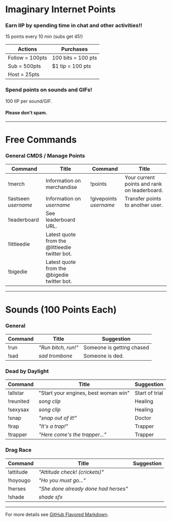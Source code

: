# Imaginary Internet Points

### Earn IIP by spending time in chat and other activities!!

15 points every 10 min (subs get 45!)

Actions | Purchases
------- | -------
Follow = 100pts | 100 bits = 100 pts
Sub = 500pts | $1 tip = 100 pts
Host = 25pts |
 
### Spend points on sounds and GIFs!

100 IIP per sound/GIF.

#### Please don't spam.
 
 ---
 
# Free Commands

### General CMDS / Manage Points

Command | Title | Command | Title
------- | ------- | ------- | -------
!merch | Information on merchandise | !points | Your current points and rank on leaderboard.
!lastseen *username* | Information on *username* | !givepoints *username* | Transfer points to another user.
!leaderboard | See leaderboard URL. | |
!littleedie | Latest quote from the @littleedie twitter bot. | |
!bigedie | Latest quote from the @bigedie twitter bot. | |

---

# Sounds (100 Points Each)

### General

Command | Title | Suggestion
----- | ----- | -----
!run | *"Run bitch, run!"* | Someone is getting chased
!sad | *sad trombone* | Someone is ded.

### Dead by Daylight

Command | Title | Suggestion
----- | ----- | -----
!allstar | "Start your engines, best woman win" | Start of trial
!reunited | *song clip* | Healing
!sexysax | *song clip* | Healing
!snap | *"snap out of it!"* | Doctor
!trap | *"It's a trap!"* | Trapper
!trapper | *"Here come's the trapper..."* | Trapper

### Drag Race

Command | Title | Suggestion
----- | ----- | -----
!attitude | *"Attitude check! (crickets)"* | 
!hoyougo | *"Ho you must go..."* | 
!herses | *"She done already done had herses"* | 
!shade | *shade sfx* | 

---

For more details see [GitHub Flavored Markdown](https://guides.github.com/features/mastering-markdown/).
